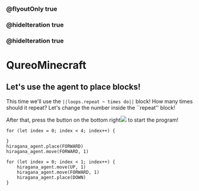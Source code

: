 ### @flyoutOnly true
### @hideIteration true
### @hideIteration true
# QureoMinecraft

## Let's use the agent to place blocks!

This time we'll use the ``||loops.repeat ~ times do||`` block! How many times should it repeat? Let's change the number inside the ``repeat'' block!

After that, press the button on the bottom right![](https://raw.githubusercontent.com/camp-minecraft/TechkidsCampTutorial/master/images/playbutton.png) to start the program!

```ghost
for (let index = 0; index < 4; index++) {
    
}
hiragana_agent.place(FORWARD)
hiragana_agent.move(FORWARD, 1)
```

```template
for (let index = 0; index < 1; index++) {
    hiragana_agent.move(UP, 1)
    hiragana_agent.move(FORWARD, 1)
    hiragana_agent.place(DOWN)
}
```